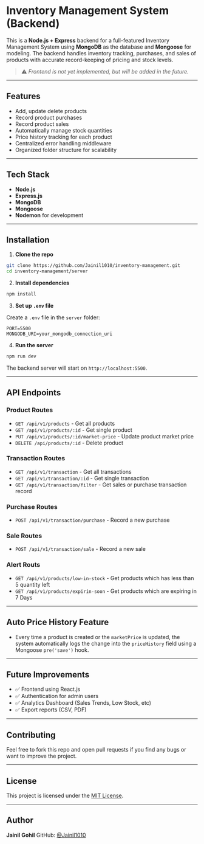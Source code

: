 # Inventory Management System (Backend)

This is a **Node.js + Express** backend for a full-featured Inventory Management System using **MongoDB** as the database and **Mongoose** for modeling. The backend handles inventory tracking, purchases, and sales of products with accurate record-keeping of pricing and stock levels.

> ⚠️ *Frontend is not yet implemented, but will be added in the future.*

---

## Features

* Add, update delete products
* Record product purchases
* Record product sales
* Automatically manage stock quantities
* Price history tracking for each product
* Centralized error handling middleware
* Organized folder structure for scalability

---

## Tech Stack

* **Node.js**
* **Express.js**
* **MongoDB**
* **Mongoose**
* **Nodemon** for development

---

## Installation

1. **Clone the repo**

```bash
git clone https://github.com/Jainil1010/inventory-management.git
cd inventory-management/server
```

2. **Install dependencies**

```bash
npm install
```

3. **Set up `.env` file**

Create a `.env` file in the `server` folder:

```
PORT=5500
MONGODB_URI=your_mongodb_connection_uri
```

4. **Run the server**

```bash
npm run dev
```

The backend server will start on `http://localhost:5500`.

---

## API Endpoints

### Product Routes

* `GET /api/v1/products` - Get all products
* `GET /api/v1/products/:id` - Get single product
* `PUT /api/v1/products/:id/market-price` - Update product market price
* `DELETE /api/products/:id` - Delete product

### Transaction Routes

* `GET /api/v1/transaction` - Get all transactions
* `GET /api/v1/transaction/:id` - Get single transaction
* `GET /api/v1/transaction/filter` - Get sales or purchase transaction record

### Purchase Routes

* `POST /api/v1/transaction/purchase` - Record a new purchase

### Sale Routes

* `POST /api/v1/transaction/sale` - Record a new sale

### Alert Routs

* `GET /api/v1/products/low-in-stock` - Get products which has less than 5 quantity left
* `GET /api/v1/products/expirin-soon` - Get products which are expiring in 7 Days

---

## Auto Price History Feature

* Every time a product is created or the `marketPrice` is updated, the system automatically logs the change into the `priceHistory` field using a Mongoose `pre('save')` hook.

---

## Future Improvements

* ✅ Frontend using React.js
* ✅ Authentication for admin users
* ✅ Analytics Dashboard (Sales Trends, Low Stock, etc)
* ✅ Export reports (CSV, PDF)

---

## Contributing

Feel free to fork this repo and open pull requests if you find any bugs or want to improve the project.

---

## License

This project is licensed under the [MIT License](LICENSE).

---

## Author

**Jainil Gohil**
GitHub: [@Jainil1010](https://github.com/Jainil1010)
